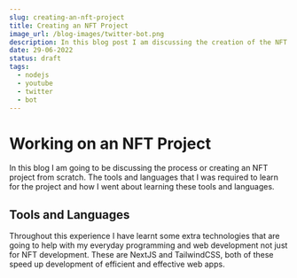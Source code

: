 ```yaml
---
slug: creating-an-nft-project
title: Creating an NFT Project
image_url: /blog-images/twitter-bot.png
description: In this blog post I am discussing the creation of the NFT project I have worked on from the creation of the contract to the creation of the DAPP
date: 29-06-2022
status: draft
tags:
  - nodejs
  - youtube
  - twitter
  - bot
---
```



# Working on an NFT Project

In this blog I am going to be discussing the process or creating an NFT project from scratch. The tools and languages that I was required to learn for the project and how I went about learning these tools and languages. 

## Tools and Languages

Throughout this experience I have learnt some extra technologies that are going to help with my everyday programming and web development not just for NFT development. These are NextJS and TailwindCSS, both of these speed up development of efficient and effective web apps. 